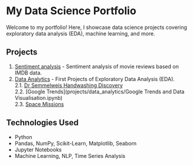 # My Data Science Portfolio

Welcome to my portfolio! Here, I showcase data science projects covering exploratory data analysis (EDA), machine learning, and more.

## Projects

1. [Sentiment analysis](projects/sentiment_analysis) - Sentiment analysis of movie reviews based on IMDB data.
2. [Data Analytics](projects/data_analytics) - First Projects of Exploratory Data Analysis (EDA).  
   2.1. [Dr Semmelweis Handwashing Discovery](projects/data_analytics/Dr_Semmelweis_Handwashing_Discovery.ipynb)  
   2.2. [Google Trends](projects/data_analytics/Google Trends and Data Visualisation.ipynb)  
   2.3. [Space Missions](projects/data_analytics/Space_Missions_Analysis.ipynb)

## Technologies Used
- Python
- Pandas, NumPy, Scikit-Learn, Matplotlib, Seaborn
- Jupyter Notebooks
- Machine Learning, NLP, Time Series Analysis

